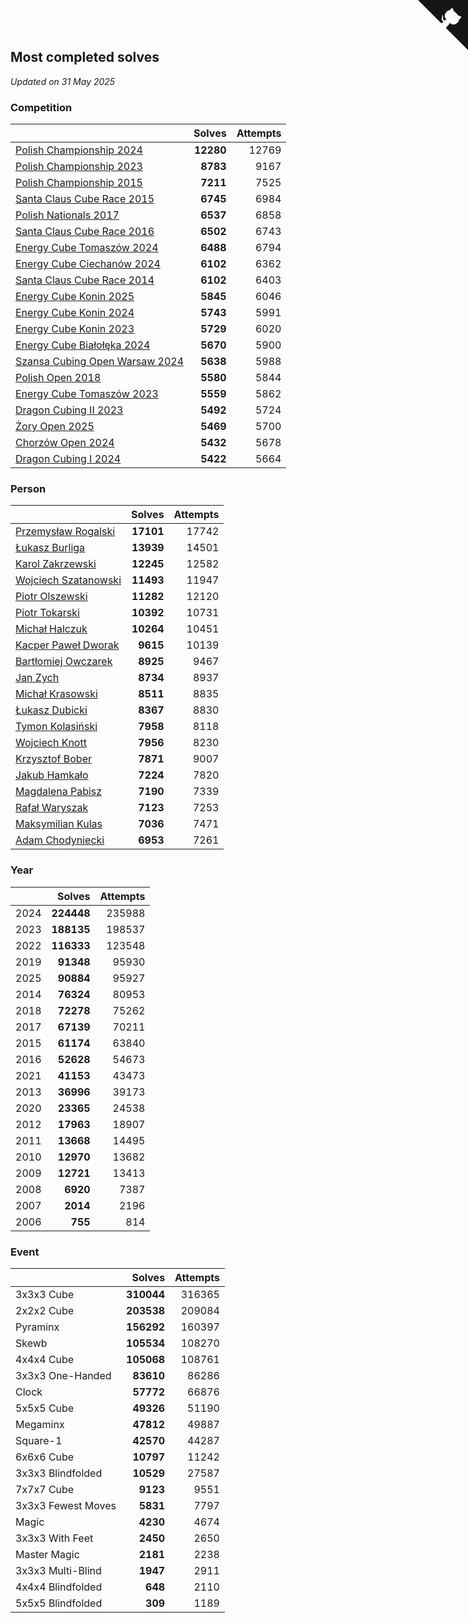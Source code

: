 ## Most completed solves

*Updated on 31 May 2025*


### Competition

|  | Solves | Attempts |
| :--- | ---: | ---: |
| [Polish Championship 2024](https://www.worldcubeassociation.org/competitions/PolishChampionship2024) | **12280** | 12769 |
| [Polish Championship 2023](https://www.worldcubeassociation.org/competitions/PolishChampionship2023) | **8783** | 9167 |
| [Polish Championship 2015](https://www.worldcubeassociation.org/competitions/PolishChampionship2015) | **7211** | 7525 |
| [Santa Claus Cube Race 2015](https://www.worldcubeassociation.org/competitions/SantaClausCubeRace2015) | **6745** | 6984 |
| [Polish Nationals 2017](https://www.worldcubeassociation.org/competitions/PolishNationals2017) | **6537** | 6858 |
| [Santa Claus Cube Race 2016](https://www.worldcubeassociation.org/competitions/SantaClausCubeRace2016) | **6502** | 6743 |
| [Energy Cube Tomaszów 2024](https://www.worldcubeassociation.org/competitions/EnergyCubeTomaszowMazowiecki2024) | **6488** | 6794 |
| [Energy Cube Ciechanów 2024](https://www.worldcubeassociation.org/competitions/EnergyCubeCiechanow2024) | **6102** | 6362 |
| [Santa Claus Cube Race 2014](https://www.worldcubeassociation.org/competitions/SantaClausRace2014) | **6102** | 6403 |
| [Energy Cube Konin 2025](https://www.worldcubeassociation.org/competitions/EnergyCubeKonin2025) | **5845** | 6046 |
| [Energy Cube Konin 2024](https://www.worldcubeassociation.org/competitions/EnergyCubeKonin2024) | **5743** | 5991 |
| [Energy Cube Konin 2023](https://www.worldcubeassociation.org/competitions/EnergyCubeKonin2023) | **5729** | 6020 |
| [Energy Cube Białołęka 2024](https://www.worldcubeassociation.org/competitions/EnergyCubeBialoleka2024) | **5670** | 5900 |
| [Szansa Cubing Open Warsaw 2024](https://www.worldcubeassociation.org/competitions/SzansaCubingOpenWarsaw2024) | **5638** | 5988 |
| [Polish Open 2018](https://www.worldcubeassociation.org/competitions/PolishOpen2018) | **5580** | 5844 |
| [Energy Cube Tomaszów 2023](https://www.worldcubeassociation.org/competitions/EnergyCubeTomaszowMazowiecki2023) | **5559** | 5862 |
| [Dragon Cubing II 2023](https://www.worldcubeassociation.org/competitions/DragonCubingII2023) | **5492** | 5724 |
| [Żory Open 2025](https://www.worldcubeassociation.org/competitions/ZoryOpen2025) | **5469** | 5700 |
| [Chorzów Open 2024](https://www.worldcubeassociation.org/competitions/ChorzowOpen2024) | **5432** | 5678 |
| [Dragon Cubing I 2024](https://www.worldcubeassociation.org/competitions/DragonCubingI2024) | **5422** | 5664 |

### Person

|  | Solves | Attempts |
| :--- | ---: | ---: |
| [Przemysław Rogalski](https://www.worldcubeassociation.org/persons/2013ROGA02) | **17101** | 17742 |
| [Łukasz Burliga](https://www.worldcubeassociation.org/persons/2013BURL01) | **13939** | 14501 |
| [Karol Zakrzewski](https://www.worldcubeassociation.org/persons/2014ZAKR01) | **12245** | 12582 |
| [Wojciech Szatanowski](https://www.worldcubeassociation.org/persons/2011SZAT01) | **11493** | 11947 |
| [Piotr Olszewski](https://www.worldcubeassociation.org/persons/2013OLSZ02) | **11282** | 12120 |
| [Piotr Tokarski](https://www.worldcubeassociation.org/persons/2013TOKA01) | **10392** | 10731 |
| [Michał Halczuk](https://www.worldcubeassociation.org/persons/2006HALC01) | **10264** | 10451 |
| [Kacper Paweł Dworak](https://www.worldcubeassociation.org/persons/2020DWOR01) | **9615** | 10139 |
| [Bartłomiej Owczarek](https://www.worldcubeassociation.org/persons/2013OWCZ01) | **8925** | 9467 |
| [Jan Zych](https://www.worldcubeassociation.org/persons/2014ZYCH01) | **8734** | 8937 |
| [Michał Krasowski](https://www.worldcubeassociation.org/persons/2013KRAS02) | **8511** | 8835 |
| [Łukasz Dubicki](https://www.worldcubeassociation.org/persons/2018DUBI01) | **8367** | 8830 |
| [Tymon Kolasiński](https://www.worldcubeassociation.org/persons/2016KOLA02) | **7958** | 8118 |
| [Wojciech Knott](https://www.worldcubeassociation.org/persons/2011KNOT01) | **7956** | 8230 |
| [Krzysztof Bober](https://www.worldcubeassociation.org/persons/2013BOBE01) | **7871** | 9007 |
| [Jakub Hamkało](https://www.worldcubeassociation.org/persons/2018HAMK01) | **7224** | 7820 |
| [Magdalena Pabisz](https://www.worldcubeassociation.org/persons/2017PABI01) | **7190** | 7339 |
| [Rafał Waryszak](https://www.worldcubeassociation.org/persons/2013WARY01) | **7123** | 7253 |
| [Maksymilian Kulas](https://www.worldcubeassociation.org/persons/2021KULA02) | **7036** | 7471 |
| [Adam Chodyniecki](https://www.worldcubeassociation.org/persons/2017CHOD02) | **6953** | 7261 |

### Year

|  | Solves | Attempts |
| :--- | ---: | ---: |
| 2024 | **224448** | 235988 |
| 2023 | **188135** | 198537 |
| 2022 | **116333** | 123548 |
| 2019 | **91348** | 95930 |
| 2025 | **90884** | 95927 |
| 2014 | **76324** | 80953 |
| 2018 | **72278** | 75262 |
| 2017 | **67139** | 70211 |
| 2015 | **61174** | 63840 |
| 2016 | **52628** | 54673 |
| 2021 | **41153** | 43473 |
| 2013 | **36996** | 39173 |
| 2020 | **23365** | 24538 |
| 2012 | **17963** | 18907 |
| 2011 | **13668** | 14495 |
| 2010 | **12970** | 13682 |
| 2009 | **12721** | 13413 |
| 2008 | **6920** | 7387 |
| 2007 | **2014** | 2196 |
| 2006 | **755** | 814 |

### Event

|  | Solves | Attempts |
| :--- | ---: | ---: |
| 3x3x3 Cube | **310044** | 316365 |
| 2x2x2 Cube | **203538** | 209084 |
| Pyraminx | **156292** | 160397 |
| Skewb | **105534** | 108270 |
| 4x4x4 Cube | **105068** | 108761 |
| 3x3x3 One-Handed | **83610** | 86286 |
| Clock | **57772** | 66876 |
| 5x5x5 Cube | **49326** | 51190 |
| Megaminx | **47812** | 49887 |
| Square-1 | **42570** | 44287 |
| 6x6x6 Cube | **10797** | 11242 |
| 3x3x3 Blindfolded | **10529** | 27587 |
| 7x7x7 Cube | **9123** | 9551 |
| 3x3x3 Fewest Moves | **5831** | 7797 |
| Magic | **4230** | 4674 |
| 3x3x3 With Feet | **2450** | 2650 |
| Master Magic | **2181** | 2238 |
| 3x3x3 Multi-Blind | **1947** | 2911 |
| 4x4x4 Blindfolded | **648** | 2110 |
| 5x5x5 Blindfolded | **309** | 1189 |


<a href="https://github.com/maxidragon/wca_statistics_pl" class="github-corner" aria-label="View source on Github"><svg width="80" height="80" viewBox="0 0 250 250" style="fill:#151513; color:#fff; position: absolute; top: 0; border: 0; right: 0;" aria-hidden="true"><path d="M0,0 L115,115 L130,115 L142,142 L250,250 L250,0 Z"></path><path d="M128.3,109.0 C113.8,99.7 119.0,89.6 119.0,89.6 C122.0,82.7 120.5,78.6 120.5,78.6 C119.2,72.0 123.4,76.3 123.4,76.3 C127.3,80.9 125.5,87.3 125.5,87.3 C122.9,97.6 130.6,101.9 134.4,103.2" fill="currentColor" style="transform-origin: 130px 106px;" class="octo-arm"></path><path d="M115.0,115.0 C114.9,115.1 118.7,116.5 119.8,115.4 L133.7,101.6 C136.9,99.2 139.9,98.4 142.2,98.6 C133.8,88.0 127.5,74.4 143.8,58.0 C148.5,53.4 154.0,51.2 159.7,51.0 C160.3,49.4 163.2,43.6 171.4,40.1 C171.4,40.1 176.1,42.5 178.8,56.2 C183.1,58.6 187.2,61.8 190.9,65.4 C194.5,69.0 197.7,73.2 200.1,77.6 C213.8,80.2 216.3,84.9 216.3,84.9 C212.7,93.1 206.9,96.0 205.4,96.6 C205.1,102.4 203.0,107.8 198.3,112.5 C181.9,128.9 168.3,122.5 157.7,114.1 C157.9,116.9 156.7,120.9 152.7,124.9 L141.0,136.5 C139.8,137.7 141.6,141.9 141.8,141.8 Z" fill="currentColor" class="octo-body"></path></svg></a><style>.github-corner:hover .octo-arm{animation:octocat-wave 560ms ease-in-out}@keyframes octocat-wave{0%,100%{transform:rotate(0)}20%,60%{transform:rotate(-25deg)}40%,80%{transform:rotate(10deg)}}@media (max-width:500px){.github-corner:hover .octo-arm{animation:none}.github-corner .octo-arm{animation:octocat-wave 560ms ease-in-out}}</style>
